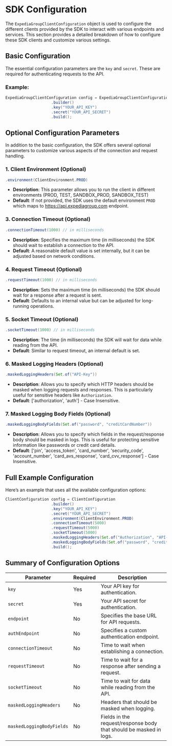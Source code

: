 # SDK Configuration

The `ExpediaGroupClientConfiguration` object is used to configure the different clients provided by the SDK to interact with various endpoints and services. This section provides a detailed breakdown of how to configure these SDK clients and customize various settings.

## Basic Configuration

The essential configuration parameters are the `key` and `secret`. These are required for authenticating requests to the API.

### Example:

```java
ExpediaGroupClientConfiguration config = ExpediaGroupClientConfiguration
                    .builder()
                    .key("YOUR_API_KEY")
                    .secret("YOUR_API_SECRET")
                    .build();
```

## Optional Configuration Parameters

In addition to the basic configuration, the SDK offers several optional parameters to customize various aspects of the connection and request handling.

### 1. **Client Environment (Optional)**
```java
.environment(ClientEnvironment.PROD)
```
- **Description**: This parameter allows you to run the client in different environments (PROD, TEST, SANDBOX_PROD, SANDBOX_TEST)
- **Default**: If not provided, the SDK uses the default environment `PROD` which maps to https://api.expediagroup.com endpoint.

### 3. **Connection Timeout (Optional)**

```java
.connectionTimeout(1000) // in milliseconds
```
- **Description**: Specifies the maximum time (in milliseconds) the SDK should wait to establish a connection to the API.
- **Default**: A reasonable default value is set internally, but it can be adjusted based on network conditions.

### 4. **Request Timeout (Optional)**

```java
.requestTimeout(1000) // in milliseconds
```
- **Description**: Sets the maximum time (in milliseconds) the SDK should wait for a response after a request is sent.
- **Default**: Defaults to an internal value but can be adjusted for long-running operations.

### 5. **Socket Timeout (Optional)**

```java
.socketTimeout(1000) // in milliseconds
```
- **Description**: The time (in milliseconds) the SDK will wait for data while reading from the API.
- **Default**: Similar to request timeout, an internal default is set.

### 6. **Masked Logging Headers (Optional)**

```java
.maskedLoggingHeaders(Set.of("API-Key"))
```
- **Description**: Allows you to specify which HTTP headers should be masked when logging requests and responses. This is particularly useful for sensitive headers like `Authorization`.
- **Default**: ['authorization', 'auth'] - Case Insensitive.

### 7. **Masked Logging Body Fields (Optional)**

```java
.maskedLoggingBodyFields(Set.of("password", "creditCardNumber"))
```
- **Description**: Allows you to specify which fields in the request/response body should be masked in logs. This is useful for protecting sensitive information like passwords or credit card details.
- **Default**: ['pin', 'access_token', 'card_number', 'security_code', 'account_number', 'card_avs_response', 'card_cvv_response'] - Case Insensitive.

## Full Example Configuration

Here’s an example that uses all the available configuration options:

```java
ClientConfiguration config = ClientConfiguration
                    .builder()
                    .key("YOUR_API_KEY")
                    .secret("YOUR_API_SECRET")
                    .environment(ClientEnvironment.PROD)
                    .connectionTimeout(5000)
                    .requestTimeout(5000)
                    .socketTimeout(5000)
                    .maskedLoggingHeaders(Set.of("Authorization", "API-Key"))
                    .maskedLoggingBodyFields(Set.of("password", "creditCardNumber"))
                    .build();
```

## Summary of Configuration Options

| Parameter                 | Required | Description                                                        |
|---------------------------|----------|--------------------------------------------------------------------|
| `key`                     | Yes      | Your API key for authentication.                                   |
| `secret`                  | Yes      | Your API secret for authentication.                                |
| `endpoint`                | No       | Specifies the base URL for API requests.                           |
| `authEndpoint`            | No       | Specifies a custom authentication endpoint.                        |
| `connectionTimeout`       | No       | Time to wait when establishing a connection.                       |
| `requestTimeout`          | No       | Time to wait for a response after sending a request.               |
| `socketTimeout`           | No       | Time to wait for data while reading from the API.                  |
| `maskedLoggingHeaders`    | No       | Headers that should be masked when logging.                        |
| `maskedLoggingBodyFields` | No       | Fields in the request/response body that should be masked in logs. |
